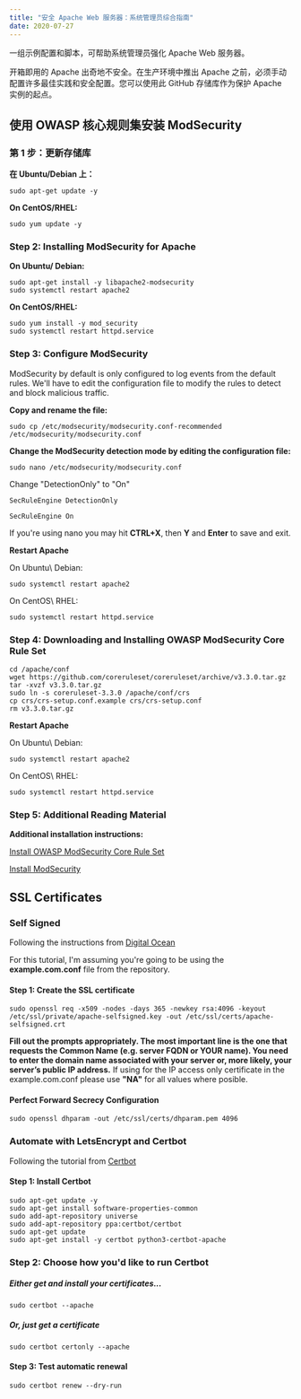 ```yaml
---
title: "安全 Apache Web 服务器：系统管理员综合指南"
date: 2020-07-27
---
```

 一组示例配置和脚本，可帮助系统管理员强化 Apache Web 服务器。

开箱即用的 Apache 出奇地不安全。在生产环境中推出 Apache 之前，必须手动配置许多最佳实践和安全配置。您可以使用此 GitHub 存储库作为保护 Apache 实例的起点。


## 使用 OWASP 核心规则集安装 ModSecurity

### 第 1 步：更新存储库
**在 Ubuntu/Debian 上：**
```
sudo apt-get update -y
```
**On CentOS/RHEL:**
``` 
sudo yum update -y
```

### Step 2: Installing ModSecurity for Apache
**On Ubuntu/ Debian:**
```
sudo apt-get install -y libapache2-modsecurity
sudo systemctl restart apache2
```
**On CentOS/RHEL:**
``` 
sudo yum install -y mod_security
sudo systemctl restart httpd.service
```

### Step 3: Configure ModSecurity

ModSecurity by default is only configured to log events from the default rules. We'll have to edit the configuration file to modify the rules to detect and block malicious traffic.

**Copy and rename the file:**
```
sudo cp /etc/modsecurity/modsecurity.conf-recommended /etc/modsecurity/modsecurity.conf
```
**Change the ModSecurity detection mode by editing the configuration file:**
```
sudo nano /etc/modsecurity/modsecurity.conf
```
Change "DetectionOnly" to "On"
```
SecRuleEngine DetectionOnly
```
```
SecRuleEngine On
```
If you're using nano you may hit **CTRL+X**, then **Y** and **Enter** to save and exit.

**Restart Apache**

On Ubuntu\ Debian:
```
sudo systemctl restart apache2
```

On CentOS\ RHEL:
```
sudo systemctl restart httpd.service
```
### Step 4: Downloading and Installing OWASP ModSecurity Core Rule Set

```
cd /apache/conf
wget https://github.com/coreruleset/coreruleset/archive/v3.3.0.tar.gz
tar -xvzf v3.3.0.tar.gz
sudo ln -s coreruleset-3.3.0 /apache/conf/crs
cp crs/crs-setup.conf.example crs/crs-setup.conf
rm v3.3.0.tar.gz
```
**Restart Apache**

On Ubuntu\ Debian:
```
sudo systemctl restart apache2
```

On CentOS\ RHEL:
```
sudo systemctl restart httpd.service
```
### Step 5: Additional Reading Material

**Additional installation instructions:**

[Install OWASP ModSecurity Core Rule Set](https://owasp.org/www-project-modsecurity-core-rule-set/)


[Install ModSecurity](https://phoenixnap.com/kb/setup-configure-modsecurity-on-apache)


## SSL Certificates

### Self Signed

Following the instructions from [Digital Ocean](https://www.digitalocean.com/community/tutorials/how-to-create-a-self-signed-ssl-certificate-for-apache-in-ubuntu-16-04)

For this tutorial, I'm assuming you're going to be using the **example.com.conf** file from the repository.

#### Step 1: Create the SSL certificate
```
sudo openssl req -x509 -nodes -days 365 -newkey rsa:4096 -keyout /etc/ssl/private/apache-selfsigned.key -out /etc/ssl/certs/apache-selfsigned.crt
```

**Fill out the prompts appropriately. The most important line is the one that requests the Common Name (e.g. server FQDN or YOUR name). You need to enter the domain name associated with your server or, more likely, your server’s public IP address.**
If using for the IP access only certificate in the example.com.conf please use **"NA"** for all values where posible.

#### Perfect Forward Secrecy Configuration
```
sudo openssl dhparam -out /etc/ssl/certs/dhparam.pem 4096
```



### Automate with LetsEncrypt and Certbot

Following the tutorial from [Certbot](https://certbot.eff.org/lets-encrypt/ubuntubionic-apache.html)

#### Step 1: Install Certbot

```
sudo apt-get update -y
sudo apt-get install software-properties-common
sudo add-apt-repository universe
sudo add-apt-repository ppa:certbot/certbot
sudo apt-get update
sudo apt-get install -y certbot python3-certbot-apache
```
### Step 2: Choose how you'd like to run Certbot

##### Either get and install your certificates... 
```
sudo certbot --apache
```

##### Or, just get a certificate 

```
sudo certbot certonly --apache
```

#### Step 3: Test automatic renewal

```
sudo certbot renew --dry-run
```





